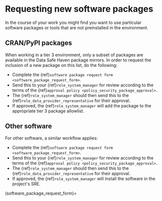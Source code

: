 # Requesting new software packages

In the course of your work you might find you want to use particular software packages or tools that are not preinstalled in the environment.

## CRAN/PyPI packages

When working in a tier 3 environment, only a subset of packages are available in the Data Safe Haven package mirrors.
In order to request the inclusion of a new package on this list, do the following:

- Complete the {ref}`software package request form <software_package_request_form>`.
- Send this to your {ref}`role_system_manager` for review according to the terms of the {ref}`approval policy <policy_security_package_approval>`.
- The {ref}`role_system_manager` should then send this to the {ref}`role_data_provider_representative` for their approval.
- If approved, the {ref}`role_system_manager` will add the package to the appropriate tier 3 package allowlist.

## Other software

For other software, a similar workflow applies:

- Complete the {ref}`software package request form <software_package_request_form>`.
- Send this to your {ref}`role_system_manager` for review according to the terms of the {ref}`approval policy <policy_security_package_approval>`.
- The {ref}`role_system_manager` should then send this to the {ref}`role_data_provider_representative` for their approval.
- If approved, the {ref}`role_system_manager` will install the software in the project's SRE.

(software_package_request_form)=

```{include} software_package_request_form.md

```
